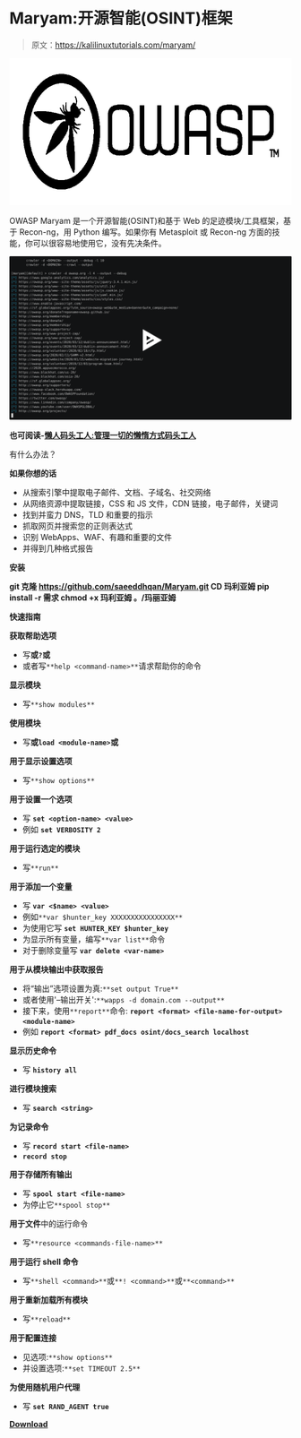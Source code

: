 # Maryam:开源智能(OSINT)框架

> 原文：<https://kalilinuxtutorials.com/maryam/>

[![Maryam : Open-source Intelligence(OSINT) Framework](img/19f62b21d91e01740e0058bd66a311fe.png "Maryam : Open-source Intelligence(OSINT) Framework")](https://1.bp.blogspot.com/-mSX9KxSPi3o/XncScuPtVZI/AAAAAAAAFnA/EMukiLYM630-HFa7526hb0unFN9sTq0GwCLcBGAsYHQ/s1600/Maryam%25281%2529.png)

OWASP Maryam 是一个开源智能(OSINT)和基于 Web 的足迹模块/工具框架，基于 Recon-ng，用 Python 编写。如果你有 Metasploit 或 Recon-ng 方面的技能，你可以很容易地使用它，没有先决条件。

[![](img/7b6c97f62ae3488847444ec395aee2ef.png)](https://asciinema.org/a/310985)

**也可阅读-[懒人码头工人:管理一切的懒惰方式码头工人](https://kalilinuxtutorials.com/lazydocker/)**

有什么办法？

**如果你想的话**

*   从搜索引擎中提取电子邮件、文档、子域名、社交网络
*   从网络资源中提取链接，CSS 和 JS 文件，CDN 链接，电子邮件，关键词
*   找到并蛮力 DNS，TLD 和重要的指示
*   抓取网页并搜索您的正则表达式
*   识别 WebApps、WAF、有趣和重要的文件
*   并得到几种格式报告

**安装**

**git 克隆 https://github.com/saeeddhqan/Maryam.git
CD 玛利亚姆
pip install -r 需求
chmod +x 玛利亚姆
。/玛丽亚姆**

**快速指南**

**获取帮助选项**

*   写**或`?`或**
*   或者写`**help <command-name>**`请求帮助你的命令

**显示模块**

*   写`**show modules**`

**使用模块**

*   写**或`load <module-name>`或**

**用于显示设置选项**

*   写`**show options**`

**用于设置一个选项**

*   写 **`set <option-name> <value>`**
*   例如 **`set VERBOSITY 2`**

**用于运行选定的模块**

*   写`**run**`

**用于添加一个变量**

*   写 **`var <$name> <value>`**
*   例如`**var $hunter_key XXXXXXXXXXXXXXXX**`
*   为使用它写 **`set HUNTER_KEY $hunter_key`**
*   为显示所有变量，编写`**var list**`命令
*   对于删除变量写 **`var delete <var-name>`**

**用于从模块输出中获取报告**

*   将“输出”选项设置为真:`**set output True**`
*   或者使用'–输出开关':`**wapps -d domain.com --output**`
*   接下来，使用`**report**`命令: **`report <format> <file-name-for-output> <module-name>`**
*   例如 **`report <format> pdf_docs osint/docs_search localhost`**

**显示历史命令**

*   写 **`history all`**

**进行模块搜索**

*   写 **`search <string>`**

**为记录命令**

*   写 **`record start <file-name>`**
*   **`record stop`**

**用于存储所有输出**

*   写 **`spool start <file-name>`**
*   为停止它`**spool stop**`

**用于文件**中的运行命令

*   写`**resource <commands-file-name>**`

**用于运行 shell 命令**

*   写`**shell <command>**`或`**! <command>**`或`**<command>**`

**用于重新加载所有模块**

*   写`**reload**`

**用于配置连接**

*   见选项:`**show options**`
*   并设置选项:`**set TIMEOUT 2.5**`

**为使用随机用户代理**

*   写 **`set RAND_AGENT true`**

[**Download**](https://github.com/saeeddhqan/Maryam)